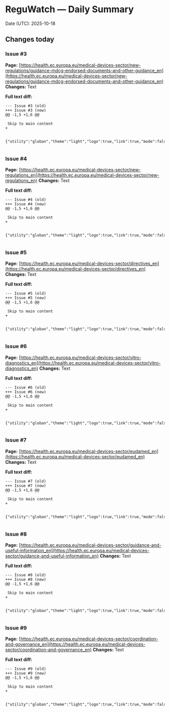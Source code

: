 # ReguWatch — Daily Summary
Date (UTC): 2025-10-18

## Changes today

### Issue #3
**Page:** [https://health.ec.europa.eu/medical-devices-sector/new-regulations/guidance-mdcg-endorsed-documents-and-other-guidance_en](https://health.ec.europa.eu/medical-devices-sector/new-regulations/guidance-mdcg-endorsed-documents-and-other-guidance_en)
**Changes:** Text

**Full text diff:**
```
--- Issue #3 (old)
+++ Issue #3 (new)
@@ -1,5 +1,6 @@
 
 Skip to main content
+
 
 {"utility":"globan","theme":"light","logo":true,"link":true,"mode":false}
 
```

### Issue #4
**Page:** [https://health.ec.europa.eu/medical-devices-sector/new-regulations_en](https://health.ec.europa.eu/medical-devices-sector/new-regulations_en)
**Changes:** Text

**Full text diff:**
```
--- Issue #4 (old)
+++ Issue #4 (new)
@@ -1,5 +1,6 @@
 
 Skip to main content
+
 
 {"utility":"globan","theme":"light","logo":true,"link":true,"mode":false}
 
```

### Issue #5
**Page:** [https://health.ec.europa.eu/medical-devices-sector/directives_en](https://health.ec.europa.eu/medical-devices-sector/directives_en)
**Changes:** Text

**Full text diff:**
```
--- Issue #5 (old)
+++ Issue #5 (new)
@@ -1,5 +1,6 @@
 
 Skip to main content
+
 
 {"utility":"globan","theme":"light","logo":true,"link":true,"mode":false}
 
```

### Issue #6
**Page:** [https://health.ec.europa.eu/medical-devices-sector/vitro-diagnostics_en](https://health.ec.europa.eu/medical-devices-sector/vitro-diagnostics_en)
**Changes:** Text

**Full text diff:**
```
--- Issue #6 (old)
+++ Issue #6 (new)
@@ -1,5 +1,6 @@
 
 Skip to main content
+
 
 {"utility":"globan","theme":"light","logo":true,"link":true,"mode":false}
 
```

### Issue #7
**Page:** [https://health.ec.europa.eu/medical-devices-sector/eudamed_en](https://health.ec.europa.eu/medical-devices-sector/eudamed_en)
**Changes:** Text

**Full text diff:**
```
--- Issue #7 (old)
+++ Issue #7 (new)
@@ -1,5 +1,6 @@
 
 Skip to main content
+
 
 {"utility":"globan","theme":"light","logo":true,"link":true,"mode":false}
 
```

### Issue #8
**Page:** [https://health.ec.europa.eu/medical-devices-sector/guidance-and-useful-information_en](https://health.ec.europa.eu/medical-devices-sector/guidance-and-useful-information_en)
**Changes:** Text

**Full text diff:**
```
--- Issue #8 (old)
+++ Issue #8 (new)
@@ -1,5 +1,6 @@
 
 Skip to main content
+
 
 {"utility":"globan","theme":"light","logo":true,"link":true,"mode":false}
 
```

### Issue #9
**Page:** [https://health.ec.europa.eu/medical-devices-sector/coordination-and-governance_en](https://health.ec.europa.eu/medical-devices-sector/coordination-and-governance_en)
**Changes:** Text

**Full text diff:**
```
--- Issue #9 (old)
+++ Issue #9 (new)
@@ -1,5 +1,6 @@
 
 Skip to main content
+
 
 {"utility":"globan","theme":"light","logo":true,"link":true,"mode":false}
 
```
